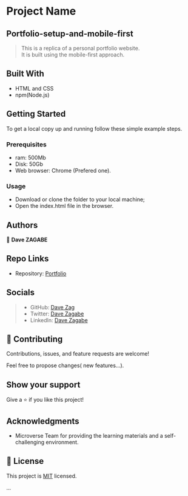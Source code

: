 
# Project Name

## Portfolio-setup-and-mobile-first

> This is a replica of a personal portfolio website. \
> It is built using the mobile-first approach.

## Built With

- HTML and CSS
- npm(Node.js)

## Getting Started

To get a local copy up and running follow these simple example steps.

### Prerequisites

- ram: 500Mb
- Disk: 50Gb
- Web browser: Chrome (Prefered one).

### Usage

- Download or clone the folder to your local machine;
- Open the index.html file in the browser.

## Authors

👤 **Dave ZAGABE**

## Repo Links

- Repository: [Portfolio](https://github.com/DaveZag/Portfolio-setup-and-mobile-first)

## Socials

>- GitHub: [Dave Zag](https://github.com/DaveZag)
>- Twitter: [Dave Zagabe](https://twitter.com/davezagabe2)
>- LinkedIn: [Dave Zagabe](https://www.linkedin.com/in/dave-zagabe-03597a247/)

## 🤝 Contributing

Contributions, issues, and feature requests are welcome!

Feel free to propose changes( new features...).

## Show your support

Give a ⭐️ if you like this project!

## Acknowledgments

- Microverse Team for providing the learning materials and a self-challenging environment.

## 📝 License

This project is [MIT](./LICENSE) licensed.

...
